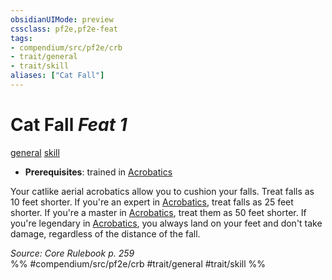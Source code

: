 ```yaml
---
obsidianUIMode: preview
cssclass: pf2e,pf2e-feat
tags:
- compendium/src/pf2e/crb
- trait/general
- trait/skill
aliases: ["Cat Fall"]
---
```

# Cat Fall  *Feat 1*  
[general](general.md "General Feat Trait")  [skill](skill.md "Skill Feat Trait")  

- **Prerequisites**: trained in [Acrobatics](skills.md#Acrobatics)

Your catlike aerial acrobatics allow you to cushion your falls. Treat falls as 10 feet shorter. If you're an expert in [Acrobatics](skills.md#Acrobatics), treat falls as 25 feet shorter. If you're a master in [Acrobatics](skills.md#Acrobatics), treat them as 50 feet shorter. If you're legendary in [Acrobatics](skills.md#Acrobatics), you always land on your feet and don't take damage, regardless of the distance of the fall.

*Source: Core Rulebook p. 259*  
%% #compendium/src/pf2e/crb #trait/general #trait/skill %%